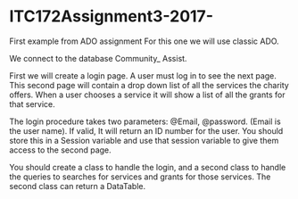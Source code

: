 # ITC172Assignment3-2017-
First example from ADO assignment
For this one we will use classic ADO.

We connect to the database Community_ Assist.

First we will create a login page. A user must log in to see the next page. This second page will contain a drop down list of all the services the charity offers. When a user chooses a service it will show a list of all the grants for that service.

The login procedure takes two parameters: @Email, @password. (Email is the user name). If valid, It will return an ID number for the user. You should store this in a Session variable and use that session variable to give them access to the second page.

You should create a class to handle the login, and a second class to handle the queries to searches for services and grants for those services.  The second class can return a DataTable.
